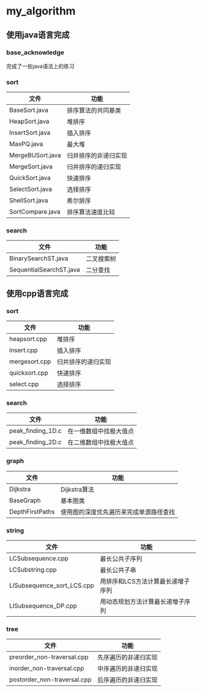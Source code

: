 # my_algorithm

## 使用java语言完成
### base_acknowledge
完成了一些java语法上的练习

### sort
  
文件 | 功能
--- | ---
BaseSort.java | 排序算法的共同基类
HeapSort.java | 堆排序
InsertSort.java | 插入排序
MaxPQ.java | 最大堆
MergeBUSort.java | 归并排序的非递归实现
MergeSort.java | 归并排序的递归实现
QuickSort.java | 快速排序
SelectSort.java | 选择排序
ShellSort.java | 希尔排序
SortCompare.java | 排序算法速度比较

### search
  
文件 | 功能
--- | ---
BinarySearchST.java | 二叉搜索树
SequentialSearchST.java | 二分查找

## 使用cpp语言完成
### sort
  
文件 | 功能
--- | ---
heapsort.cpp | 堆排序
insert.cpp | 插入排序 
mergesort.cpp | 归并排序的递归实现
quicksort.cpp | 快速排序
select.cpp | 选择排序

### search

文件 | 功能
--- | ---
peak_finding_1D.c | 在一维数组中找极大值点
peak_finding_2D.c | 在二维数组中找极大值点

### graph

文件 | 功能
--- | ---
Dijkstra | Dijkstra算法
BaseGraph | 基本图类
DepthFirstPaths | 使用图的深度优先遍历来完成单源路径查找


### string
  
文件 | 功能
--- | ---
LCSubsequence.cpp | 最长公共子序列
LCSubstring.cpp | 最长公共子串
LISubsequence_sort_LCS.cpp | 用排序和LCS方法计算最长递增子序列
LISubsequence_DP.cpp | 用动态规划方法计算最长递增子序列

### tree
文件 | 功能
--- | ---
preorder_non-traversal.cpp | 先序遍历的非递归实现
inorder_non-traversal.cpp | 中序遍历的非递归实现
postorder_non-traversal.cpp | 后序遍历的非递归实现
